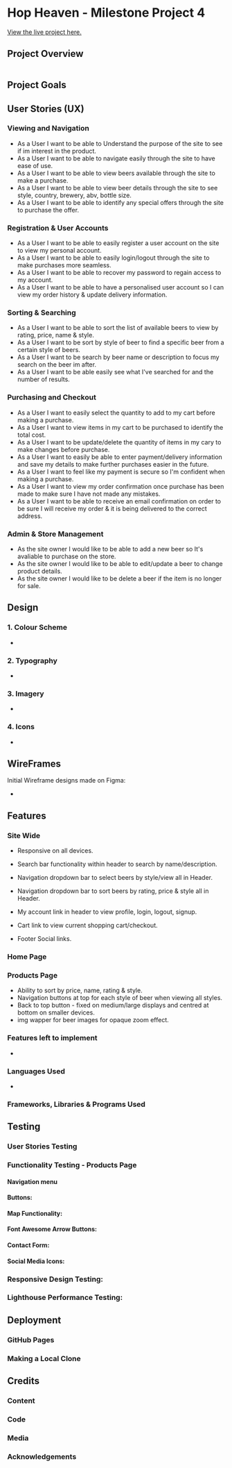 # Hop Heaven - Milestone Project 4

[View the live project here.]()

## Project Overview


<img src="">

## Project Goals



## User Stories (UX)

### Viewing and Navigation

* As a User I want to be able to Understand the purpose of the site to see if im interest in the product.
* As a User I want to be able to navigate easily through the site to have ease of use.
* As a User I want to be able to view beers available through the site to make a purchase.
* As a User I want to be able to view beer details through the site to see style, country, brewery, abv, bottle size.
* As a User I want to be able to identify any special offers through the site to purchase the offer.

### Registration & User Accounts

* As a User I want to be able to easily register a user account on the site to view my personal account.
* As a User I want to be able to easily login/logout through the site to make purchases more seamless.
* As a User I want to be able to recover my password to regain access to my account.
* As a User I want to be able to have a personalised user account so I can view my order history & update delivery information.

### Sorting & Searching

* As a User I want to be able to sort the list of available beers to view by rating, price, name & style.
* As a User I want to be sort by style of beer to find a specific beer from a certain style of beers.
* As a User I want to be search by beer name or description to focus my search on the beer im after.
* As a User I want to be able easily see what I've searched for and the number of results.

### Purchasing and Checkout

* As a User I want to easily select the quantity to add to my cart before making a purchase.
* As a User I want to view items in my cart to be purchased to identify the total cost.
* As a User I want to be update/delete the quantity of items in my cary to make changes before purchase.
* As a User I want to easily be able to enter payment/delivery information and save my details to make further purchases easier in the future.
* As a User I want to feel like my payment is secure so I'm confident when making a purchase.
* As a User I want to view my order confirmation once purchase has been made to make sure I have not made any mistakes.
* As a User I want to be able to receive an email confirmation on order to be sure I will receive my order & it is being delivered to the correct address.

### Admin & Store Management

* As the site owner I would like to be able to add a new beer so It's avaliable to purchase on the store.
* As the site owner I would like to be able to edit/update a beer to change product details.
* As the site owner I would like to be delete a beer if the item is no longer for sale.


## Design

### 1. Colour Scheme
* 

### 2. Typography
* 

### 3. Imagery
* 

### 4. Icons
* 

## WireFrames

Initial Wireframe designs made on Figma:

* 


## Features

### Site Wide

* Responsive on all devices.

* Search bar functionality within header to search by name/description.
* Navigation dropdown bar to select beers by style/view all in Header.
* Navigation dropdown bar to sort beers by rating, price & style all in Header.
* My account link in header to view profile, login, logout, signup.
* Cart link to view current shopping cart/checkout.
* Footer Social links.

### Home Page

### Products Page

* Ability to sort by price, name, rating & style.
* Navigation buttons at top for each style of beer when viewing all styles.
* Back to top button - fixed on medium/large displays and centred at bottom on smaller devices.
* img wapper for beer images for opaque zoom effect.

    
### Features left to implement

* 

### Languages Used

* 

### Frameworks, Libraries & Programs Used


## Testing



### User Stories Testing


### Functionality Testing - Products Page

#### Navigation menu




#### Buttons:


#### Map Functionality:


#### Font Awesome Arrow Buttons:


#### Contact Form:


#### Social Media Icons:


### Responsive Design Testing:


### Lighthouse Performance Testing:

## Deployment

### GitHub Pages


### Making a Local Clone


## Credits

### Content


### Code


### Media 



### Acknowledgements
